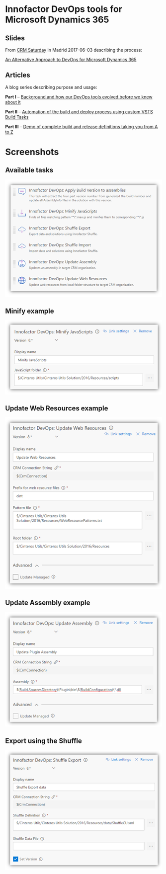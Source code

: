 ﻿# Innofactor DevOps tools for Microsoft Dynamics 365

## Slides

From [CRM Saturday](http://crmsaturday.com) in Madrid 2017-06-03 describing the process:

[An Alternative Approach to DevOps for Microsoft Dynamics 365](https://www.slideshare.net/JonasRapp/crm-saturday-devops-with-jonas-rapp)



## Articles

A blog series describing purpose and usage:

**Part I** – [Background and how our DevOps tools evolved before we knew about it](http://jonasrapp.innofactor.se/2017/04/DevOps-I.html)

**Part II** – [Automation of the build and deploy process using custom VSTS Build Tasks](http://jonasrapp.innofactor.se/2017/04/DevOps-II.html)

**Part III** – [Demo of complete build and release definitions taking you from A to Z](http://jonasrapp.innofactor.se/2017/04/DevOps-III.html)




# Screenshots

## Available tasks
![Tasks](Images/Tasks.png)

## Minify example
![Minify task](Images/Minify.png)

## Update Web Resources example
![Update Web Resources task](Images/WebResources.png)

## Update Assembly example
![Update Assembly task](Images/Assembly.png)

## Export using the Shuffle
![Shuffle Export task](Images/Export.png)
